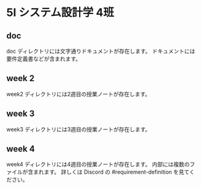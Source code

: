 # 5I システム設計学 4班

## doc

doc ディレクトリには文字通りドキュメントが存在します。
ドキュメントには要件定義書などが含まれます。

## week 2

week2 ディレクトリには2週目の授業ノートが存在します。

## week 3

week3 ディレクトリには3週目の授業ノートが存在します。

## week 4

week4 ディレクトリには4週目の授業ノートが存在します。
内部には複数のファイルが含まれます。
詳しくは Discord の #requirement-definition を見てください。
